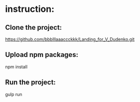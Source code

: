 # instruction:

## Clone the project:

https://github.com/bbblllaaaccckkk/Landing_for_V_Dudenko.git

## Upload npm packages:

npm install

## Run the project:

gulp run